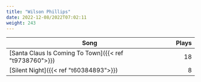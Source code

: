 ```yaml
---
title: "Wilson Phillips"
date: 2022-12-08/2022T07:02:11
weight: 243
---
```




 Song | Plays 
----- | -----:
[Santa Claus Is Coming To Town]({{< ref "t9738760">}}) | 18
[Silent Night]({{< ref "t60384893">}}) | 8
